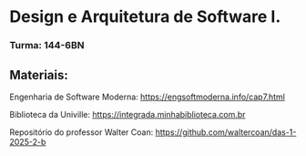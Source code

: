 # Design e Arquitetura de Software I.
### Turma: 144-6BN

## Materiais: 

Engenharia de Software Moderna: https://engsoftmoderna.info/cap7.html

Biblioteca da Univille: https://integrada.minhabiblioteca.com.br

Repositório do professor Walter Coan: https://github.com/waltercoan/das-1-2025-2-b
